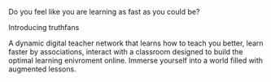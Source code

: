Do you feel like you are learning as fast as you could be?

Introducing truthfans

A dynamic digital teacher network that learns how to teach you better, learn faster by associations, interact with a classroom designed to build the optimal learning enivroment online. Immerse yourself into a world filled with augmented lessons.
